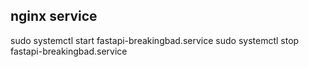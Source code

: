 ## nginx service

sudo systemctl start fastapi-breakingbad.service
sudo systemctl stop fastapi-breakingbad.service
